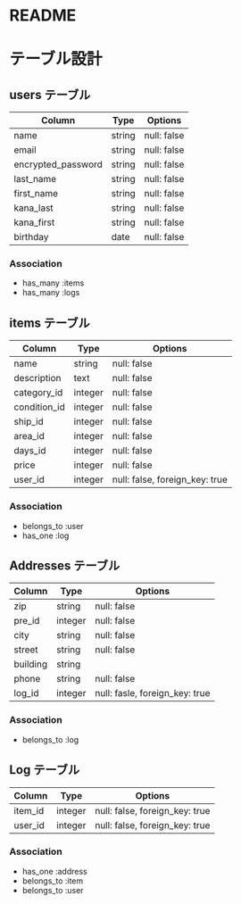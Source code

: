 # README

# テーブル設計

## users テーブル

| Column             | Type   | Options     |
| ------------------ | ------ | ----------- |
| name               | string | null: false |
| email              | string | null: false |
| encrypted_password | string | null: false | 
| last_name          | string | null: false |
| first_name         | string | null: false |
| kana_last          | string | null: false |
| kana_first         | string | null: false |
| birthday           | date   | null: false |

### Association

- has_many :items
- has_many :logs

## items テーブル

| Column       | Type    | Options                        |
| ------------ | ------- | ------------------------------ |
| name         | string  | null: false                    |
| description  | text    | null: false                    |
| category_id  | integer | null: false                    |
| condition_id | integer | null: false                    |
| ship_id      | integer | null: false                    |
| area_id      | integer | null: false                    |
| days_id      | integer | null: false                    |
| price        | integer | null: false                    |
| user_id      | integer | null: false, foreign_key: true |

### Association

- belongs_to :user
- has_one :log 

## Addresses テーブル

| Column   | Type    | Options                        |
| -------- | ------- | ------------------------------ |
| zip      | string  | null: false                    |
| pre_id   | integer | null: false                    |
| city     | string  | null: false                    |
| street   | string  | null: false                    |
| building | string  |                                |
| phone    | string  | null: false                    |
| log_id   | integer | null: fasle, foreign_key: true |

### Association

- belongs_to :log

## Log テーブル

| Column     | Type    | Options                        |
| ---------- | ------- | ------------------------------ |
| item_id    | integer | null: false, foreign_key: true |
| user_id    | integer | null: false, foreign_key: true |

### Association

- has_one :address
- belongs_to :item
- belongs_to :user
